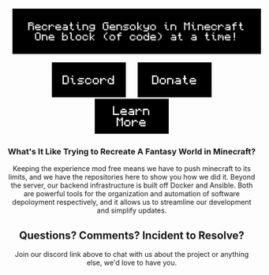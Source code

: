 <p align="center">
<img width="600px" style="padding: 0px 10px;" src="/profile/assets/gre_title.png"></a>
</p>

<p align="center">
<a href="https://discord.gg/U9fZSFFcte"><img width="150px" style="padding: 0px 10px;" src="/profile/assets/button_discord.png"></a>
<a href="https://www.buymeacoffee.com/greimagined"><img width="150px" style="padding: 0px 10px;" src="/profile/assets/button_donate.png"></a>
<a href="https://www.gensokyoreimagined.net"><img width="150px" style="padding: 0px 10px;" src="/profile/assets/button_learnmore.png"></a>
</p>

<h3 align="center">
What's It Like Trying to Recreate A Fantasy World in Minecraft?
</h3>
<p align="center">
Keeping the experience mod free means we have to push minecraft to its limits, and we have the repositories here to show you how we did it.
Beyond the server, our backend infrastructure is built off Docker and Ansible. Both are powerful tools for the organization and automation
of software depoloyment respectively, and it allows us to streamline our development and simplify updates.
</p>

<h2 align="center">
Questions? Comments? Incident to Resolve?
</h2>
<p align="center">
Join our discord link above to chat with us about the project or anything else, we'd love to have you.
</p>
